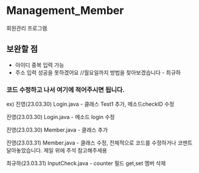 # Management_Member
회원관리 프로그램

## 보완할 점
- 아이디 중복 입력 가능
- 주소 입력 성공을 못하겠어요 //월요일까지 방법을 찾아보겠습니다 - 최규하


### 코드 수정하고 나서 여기에 적어주시면 됩니다.

ex) 진영(23.03.30) Login.java - 클래스 Test1 추가, 메소드checkID 수정

진영(23.03.30) Login.java - 메소드 login 수정

진영(23.03.30) Member.java - 클래스 추가

진영(23.03.31) Member.java - 클래스 수정, 전체적으로 코드를 수정하거나 코멘트 달아놓았습니다. 제일 위에 주석 참고해주세용

최규하(23.03.31) InputCheck.java - counter 필드 get,set 멤버 삭제 
